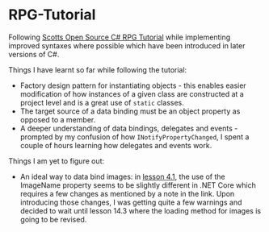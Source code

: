 # RPG-Tutorial

Following [Scotts Open Source C# RPG Tutorial](https://soscsrpg.com/) while implementing improved syntaxes where possible which have been introduced in later versions of C#. 

Things I have learnt so far while following the tutorial:
* Factory design pattern for instantiating objects - this enables easier modification of how instances of a given class are constructed at a project level and is a great use of `static` classes.
* The target source of a data binding must be an object property as opposed to a member.
* A deeper understanding of data bindings, delegates and events - prompted by my confusion of how `INotifyPropertyChanged`, I spent a couple of hours learning how delegates and events work.

Things I am yet to figure out:
* An ideal way to data bind images: in [lesson 4.1](https://soscsrpg.com/build-a-c-wpf-rpg/lesson-04-1-creating-the-location-class/), the use of the ImageName property seems to be slightly different in .NET Core which requires a few changes as mentioned by a note in the link. Upon introducing those changes, I was getting quite a few warnings and decided to wait until lesson 14.3 where the loading method for images is going to be revised.
